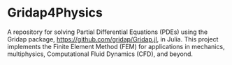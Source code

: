 # Gridap4Physics
A repository for solving Partial Differential Equations (PDEs) using the Gridap package, https://github.com/gridap/Gridap.jl, in Julia. This project implements the Finite Element Method (FEM) for applications in mechanics, multiphysics, Computational Fluid Dynamics (CFD), and beyond.
